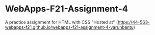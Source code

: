 # WebApps-F21-Assignment-4
A practice assignment for HTML with CSS
"Hosted at" (https://44-563-webapps-f21.github.io/webapps-f21-assignment-4-varunbantu)